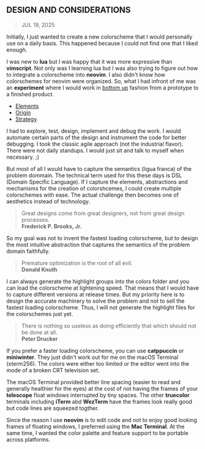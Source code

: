 ## DESIGN AND CONSIDERATIONS
> JUL 19, 2025

Initially, I just wanted to create a new colorscheme that I would personally
use on a daily basis.  This happened because I could not find one that I liked
enough.

I was new to **lua** but I was happy that it was more expressive than **vimscript**.
Not only was I learning lua but I was also trying to figure out how to integrate
a colorscheme into **neovim**.  I also didn't know how colorschemes for neovim were
organized.  So, what I had infront of me was an **experiment** where I would work
in [bottom up](https://rubocode.github.io/blog/2018-08-17/top-down-and-bottom-up)
fashion from a prototype to a finished product.

* [Elements](elements.md)
* [Origin](origin.md)
* [Strategy](strategy.md)

I had to explore, test, design, implement and debug the work.
I would automate certain parts of the design and instrument the code
for better debugging.  I took the classic agile approach
(not the industrial flavor).  There were not daily standups.
I would just sit and talk to myself when necessary. ;)

But most of all I would have to capture the semantics (ligua franca)
of the problem dommain.  The technical term used for this these days
is DSL (Domain Specific Language).  If I capture the elements, abstractions
and mechanisms for the creation of colorshcemes, I could create multiple
colorschemes with ease.  The actual challenge then becomes one of aesthetics
instead of technology.

> Great designs come from great designers, not from great design processes.  
> **Frederick P. Brooks, Jr.**

So my goal was not to invent the fastest loading colorscheme, but to design the
most intuitive abstraction that captures the semantics of the problem domain
faithfully.

> Premature optimization is the root of all evil.  
> **Donald Knuth**

I can always generate the highlight groups into the colors folder and you can
load the colorscheme at lightening speed.  That means that I would have to
capture different versions at release times.  But my priority here is to
design the accurate machinery to solve the problem and not to sell the fastest
loading colorscheme.  Thus, I will not generate the highlight files for the
colorschemes just yet.

> There is nothing so useless as doing efficiently that
> which should not be done at all.  
> **Peter Drucker**

If you prefer a faster loading colorscheme, you can use **catppuccin**
or **miniwinter**.  They just didn't work out for me on the macOS Terminal
(xterm256).  The colors were either too limited or the editor went into
the mode of a broken CRT television set.

The macOS Terminal provided better line spacing (easier to read and
generally healthier for the eyes) at the cost of not having the frames
of your **telescope** float windows interrupted by tiny spaces.
The other **truecolor** terminals including **iTerm** abd **WezTerm**
have the frames look really good but code lines are squeezed togther.

Since the reason I use **neovim** is to edit code and not to enjoy good
looking frames of floating windows, I preferred using the **Mac Terminal**.
At the same time, I wanted the color palette and feature support to be
portable across platforms.
